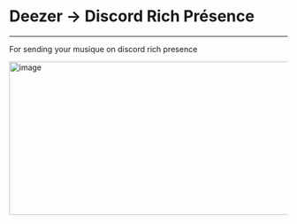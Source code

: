 # Deezer -> Discord Rich Présence

------------------------------------------------------

For sending your musique on discord rich presence

<img width="920" height="277" alt="image" src="https://github.com/user-attachments/assets/20f7859b-57d3-42d4-8563-ba8e87ee1f00" />
